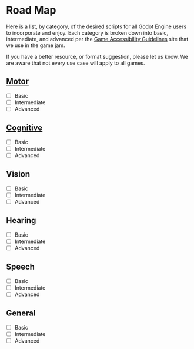 # Road Map 

Here is a list, by category, of the desired scripts for all Godot Engine users to incorporate and enjoy. Each category is broken down into basic, intermediate, and advanced per the [Game Accessibility Guidelines](http://gameaccessibilityguidelines.com/full-list/) site that we use in the game jam. 

If you have a better resource, or format suggestion, please let us know. We are aware that not every use case will apply to all games.

## [Motor](https://github.com/GodotWildJam/gwj-accessibility-scripts/blob/main/Motor/MOTOR.md)

- [ ] Basic
- [ ] Intermediate
- [ ] Advanced

## [Cognitive](https://github.com/GodotWildJam/gwj-accessibility-scripts/blob/main/Cognitive/COGNITIVE.md)

- [ ] Basic
- [ ] Intermediate
- [ ] Advanced

## Vision

- [ ] Basic
- [ ] Intermediate
- [ ] Advanced

## Hearing

- [ ] Basic
- [ ] Intermediate
- [ ] Advanced

## Speech

- [ ] Basic
- [ ] Intermediate
- [ ] Advanced

## General

- [ ] Basic
- [ ] Intermediate
- [ ] Advanced
